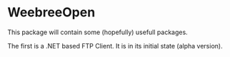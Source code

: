 WeebreeOpen
===========

This package will contain some (hopefully) usefull packages.

The first is a .NET based FTP Client. It is in its initial state (alpha version).
